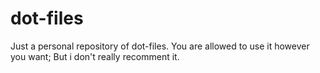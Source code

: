 # dot-files
Just a personal repository of dot-files. You are allowed to use it however you want; But i don't really recomment it.
